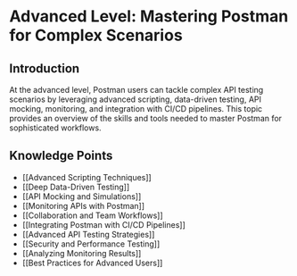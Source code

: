 # Advanced Level: Mastering Postman for Complex Scenarios

## Introduction
At the advanced level, Postman users can tackle complex API testing scenarios by leveraging advanced scripting, data-driven testing, API mocking, monitoring, and integration with CI/CD pipelines. This topic provides an overview of the skills and tools needed to master Postman for sophisticated workflows.

## Knowledge Points

- [[Advanced Scripting Techniques]]
- [[Deep Data-Driven Testing]]
- [[API Mocking and Simulations]]
- [[Monitoring APIs with Postman]]
- [[Collaboration and Team Workflows]]
- [[Integrating Postman with CI/CD Pipelines]]
- [[Advanced API Testing Strategies]]
- [[Security and Performance Testing]]
- [[Analyzing Monitoring Results]]
- [[Best Practices for Advanced Users]] 